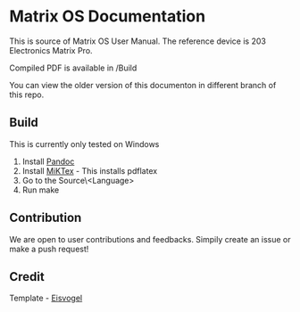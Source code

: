 # Matrix OS Documentation

This is source of Matrix OS User Manual. The reference device is 203 Electronics Matrix Pro.

Compiled PDF is available in /Build

You can view the older version of this documenton in different branch of this repo.

## Build
 This is currently only tested on Windows

 1. Install [Pandoc](https://pandoc.org/installing.html)
 2. Install [MiKTex](https://miktex.org/download) - This installs pdflatex
3. Go to the Source\\\<Language>
4. Run make

## Contribution
We are open to user contributions and feedbacks. Simpily create an issue or make a push request!

## Credit
Template - [Eisvogel](https://github.com/Wandmalfarbe/pandoc-latex-template)